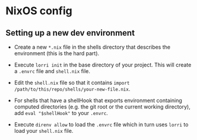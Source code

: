 # NixOS config

## Setting up a new dev environment

* Create a new `*.nix` file in the shells directory that describes the environment (this is the hard part).

* Execute `lorri init` in the base directory of your project. This will create a `.envrc` file and `shell.nix` file.

* Edit the `shell.nix` file so that it contains `import /path/to/this/repo/shells/your-new-file.nix`.

* For shells that have a shellHook that exports environment containing computed directories (e.g. the git root or the current working directory), add `eval "$shellHook"` to your `.envrc`.

* Execute `direnv allow` to load the `.envrc` file which in turn uses `lorri` to load your `shell.nix` file.
